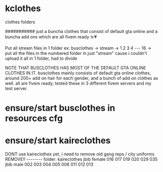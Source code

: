 # kclothes
clothes folders

########### just a buncha clothes that consist of default gta online and a buncha add ons which are all fivem ready ☕💗

Put all stream files in 1 folder
ex: busclothes -> stream -> 1 2 3 4 --- 16 -> put all the files in the numbered folder in just "stream" cause i couldn't upload it all in 1 folder, had to divide

NOTE THAT BUSCLOTHES HAS MOST OF THE DEFAULT GTA ONLINE CLOTHES IN IT.
busclothes mainly consists of default gta online clothes, around 200+ add on hair for each gender, and a bunch of add on clothes as well.
all are fivem ready, tested these in 3 different fivem servers and my test server.

# ensure/start busclothes in resources cfg
# ensure/start kaireclothes

DONT use kaireclothes yet, i need to remove old gang reps / city uniforms
	REMOVE!!
	--------
folder: kaireclothes
	jbib female
		016
		017
		019
		020
		029
		035
	jbib male
		002
		003
		004
		005
		006
		011
		012
		013

